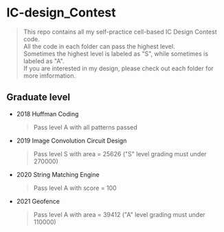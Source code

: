 # IC-design_Contest
> This repo contains all my self-practice cell-based IC Design Contest code.  
> All the code in each folder can pass the highest level.  
> Sometimes the highest level is labeled as "S", while sometimes is labeled as "A".   
> If you are interested in my design, please check out each folder for more imformation.

## Graduate level 
- 2018 Huffman Coding
  > Pass level A with all patterns passed
- 2019 Image Convolution Circuit Design
  > Pass level S with area = 25626 ("S" level grading must under 270000)    
- 2020 String Matching Engine
  > Pass level A with score = 100  
- 2021 Geofence  
  > Pass level A with area = 39412 ("A" level grading must under 110000)    

